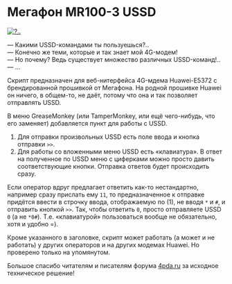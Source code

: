 # Мегафон MR100-3 USSD

[![?..](http://ic.pics.livejournal.com/dluciv/3214902/1688/1688_600.png)](https://youtu.be/j80UUgnJ6Cw)

— Какими USSD-командами ты пользуешься?..<br/>
— Конечно же теми, которые и так знает мой 4G-модем!<br/>
— Но почему? Ведь существует множество различных USSD-команд!..<br/>
— ...

Скрипт предназначен для веб-нитерфейса 4G-мдема Huawei-E5372 c брендированной прошивкой от Мегафона. На родной прошивке Huawei он ничего, в общем-то, не даёт, потому что она и так позволяет отправлять USSD.

В меню GreaseMonkey (или TamperMonkey, или ещё чего-нибудь, что его заменяет) добавляется пункт для работы с USSD.

1. Для отправки произвольных USSD есть поле ввода и кнопка отправки `>>`.
2. Для работы со вложенными меню USSD есть «клавиатура». В ответ на полученное по USSD меню с циферками можно просто давить соответствующие кнопки. Отправка ответов будет происходить сразу.

 Если оператор вдруг предлагает ответить как-то нестандартно,
например сразу прислать ему `11`, то предназначенное к отправке придётся ввести в строчку ввода,
отображаемую по (1), не вводя `*` и `#`, и отправить кнопкой `>>`. Так, чтобы ответить `0`, просто
отправляете USSD `0` (а не `*0#`). Т.е. «клавиатурой» пользоваться вообще не обязательно, хотя и удобно =).

Кроме указанного в заголовке, скрипт может работать (а может и не работать) у других операторов и на других модемах Huawei. Но проверено только на упомянутом.

Большое спасибо читателям и писателям форума [4pda.ru](http://4pda.ru/forum/index.php?showtopic=531966&st=660#entry31795772) за исходное техническое решение!
